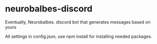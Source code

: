 # neurobalbes-discord
Eventually, Neurobalbes. discord bot that generates messages based on yours

All settings in config.json, use npm install for installing needed packages.
